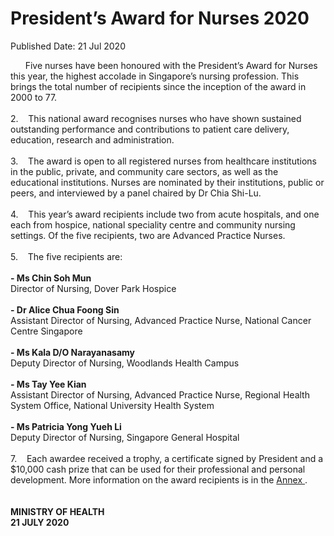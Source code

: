 <html>
    <meta http-equiv="Content-Type" content="text/html; charset=utf-8"/>
    <meta charset="utf-8"/>
    <title>President’s Award for Nurses 2020</title>
    <body><h1>President’s Award for Nurses 2020</h1>
    <p>Published Date: 21 Jul 2020</p> <p>&nbsp; &nbsp; &nbsp; Five nurses have been honoured with the President’s Award for Nurses this year, the highest accolade in Singapore’s nursing profession. This brings the total number of recipients since the inception of the award in 2000 to 77.&nbsp;<br><br>2.&nbsp; &nbsp; This national award recognises nurses who have shown sustained outstanding performance and contributions to patient care delivery, education, research and administration.&nbsp;<br><br>3.&nbsp; &nbsp; The award is open to all registered nurses from healthcare institutions in the public, private, and community care sectors, as well as the educational institutions. Nurses are nominated by their institutions, public or peers, and interviewed by a panel chaired by Dr Chia Shi-Lu.<br><br>4.&nbsp; &nbsp; This year’s award recipients include two from acute hospitals, and one each from hospice, national speciality centre and community nursing settings. Of the five recipients, two are Advanced Practice Nurses.<br><br>5.&nbsp; &nbsp; The five recipients are:&nbsp;<br><strong><br>- Ms Chin Soh Mun</strong><br>Director of Nursing, Dover Park Hospice<br><strong><br>- Dr Alice Chua Foong Sin</strong><br>Assistant Director of Nursing, Advanced Practice Nurse, National Cancer Centre&nbsp;Singapore<br><br><strong>- Ms Kala D/O Narayanasamy&nbsp;</strong><br>Deputy Director of Nursing, Woodlands Health Campus<br><br><strong>- Ms Tay Yee Kian</strong><br>Assistant Director of Nursing, Advanced Practice Nurse, Regional Health System Office, National University Health System&nbsp;<br><br><strong>- Ms Patricia Yong Yueh Li</strong><br>Deputy Director of Nursing, Singapore General Hospital<br><br>7.&nbsp; &nbsp; Each awardee received a trophy, a certificate signed by President and a $10,000 cash prize that can be used for their professional and personal development. More information on the award recipients is in the <a href="/docs/librariesprovider5/default-document-library/annex---award-recipients.pdf?sfvrsn=c4577b01_0" title="Annex ">Annex </a>.&nbsp;<br><br><br><strong>MINISTRY OF HEALTH<br>21 JULY 2020</strong><br></p><div><br></div></body>
</html>